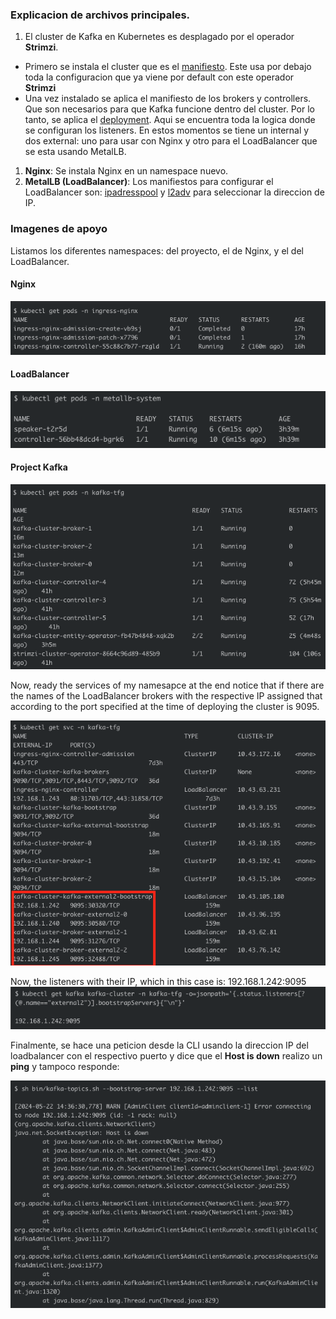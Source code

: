 ### Explicacion de archivos principales. 

1. El cluster de Kafka en Kubernetes es desplagado por el operador **Strimzi**. 

* Primero se instala el cluster que es el [manifiesto](https://github.com/strimzi/strimzi-kafka-operator/blob/main/install/cluster-operator/060-Deployment-strimzi-cluster-operator.yaml). Este usa por debajo toda la configuracion que ya viene por default con este operador **Strimzi**
* Una vez instalado se aplica el manifiesto de los brokers y controllers. Que son necesarios para que Kafka funcione dentro del cluster. Por lo tanto, se aplica el [deployment](manifests/cluster-kraft-mode.yaml). Aqui se encuentra toda la logica donde se configuran los listeners. En estos momentos se tiene un internal y dos external: uno para usar con Nginx y otro para el LoadBalancer que se esta usando MetalLB.

1. **Nginx**: Se instala Nginx en un namespace nuevo. 
2. **MetalLB (LoadBalancer)**: Los manifiestos para configurar el LoadBalancer son: [ipadresspool](manifests/ipaddresspool_simple.yaml) y [l2adv](manifests/l2adv_selects_pools_by_list.yaml) para seleccionar la direccion de IP.

### Imagenes de apoyo
Listamos los diferentes namespaces: del proyecto, el de Nginx, y el del LoadBalancer. 

#### Nginx
![Alt text](docu/images/GetPodsNginx.png)

#### LoadBalancer
![Alt text](docu/images/GetPodsLoadBalancer.png)

#### Project Kafka
![Alt text](docu/images/GetPodsKafkaSpace.png)


Now, ready the services of my namesapce at the end notice that if there are the names of the LoadBalancer brokers with the respective IP assigned that according to the port specified at the time of deploying the cluster is 9095.

![Alt text](docu/images/CheckIPadressLoadBalancer.png)


Now, the listeners with their IP, which in this case is: 192.168.1.242:9095
![Alt text](docu/images/ListBoostrapServer.png)

Finalmente, se hace una peticion desde la CLI usando la direccion IP del loadbalancer con el respectivo puerto y dice que el **Host is  down** realizo un **ping** y tampoco responde: 

![Alt text](docu/images/ErrorPeticionDesdeCliente.png)
